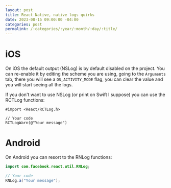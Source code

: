 ```yaml
---
layout: post
title: React Native, native logs quirks
date: 2023-08-15 09:00:00 -04:00
categories: post
permalink: /:categories/:year/:month/:day/:title/
---
```


# iOS

On iOS the default output (NSLog) is by default disabled on the project. You can re-enable it by editing the scheme you are using, going to the `Arguments` tab, there you will see a `OS_ACTIVITY_MODE` flag, you can clear the value and you will start seeing all the logs.

If you don't want to use NSLog (or print on Swift I suppose) you can use the RCTLog functions:

```obj-c
#import <React/RCTLog.h>

// Your code
RCTLogWarn(@"Your message")
```

# Android

On Android you can resort to the RNLog functions:

```java
import com.facebook.react.util.RNLog;

// Your code
RNLog.a("Your message");
```
